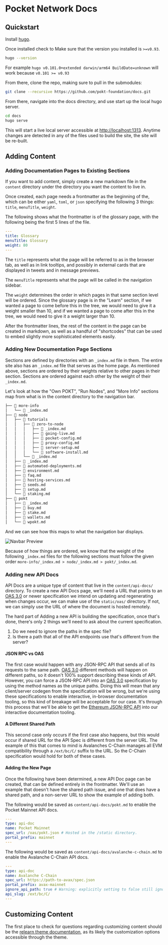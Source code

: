 # Pocket Network Docs

## Quickstart

Install [hugo](https://gohugo.io/getting-started/installing/).

Once installed check to Make sure that the version you installed is `>=v0.93`.

```sh
hugo --version
```

For example `hugo v0.101.0+extended darwin/arm64 BuildDate=unknown` will work
because `v0.101 >= v0.93`

From there, clone the repo, making sure to pull in the submodules:

```sh
git clone --recursive https://github.com/pokt-foundation/docs.git
```

From there, navigate into the docs directory, and use start up
the local hugo server.

```sh
cd docs
hugo serve
```

This will start a live local server accessible at
[http://localhost:1313](http://localhost:1313). Anytime changes are detected in
any of the files used to build the site, the site will be re-built.

## Adding Content

### Adding Documentation Pages to Existing Sections

If you want to add content, simply create a new markdown file in the `content`
directory under the directory you want the content to live in.

Once created, each page needs a frontmatter as the beginning of the, which can
be either `yaml`, `toml`, or `json` specifying the following 3 things: `title`,
`menuTitle`, `weight`.

The following shows what the frontmatter is of the glossary page, with the following
being the first 5 lines of the file.

```yaml
---
title: Glossary
menuTitle: Glossary
weight: 80
---
```

The `title` represents what the page will be referred to as in the browser tab,
as well as in link tooltips, and possibly in external cards that are displayed
in tweets and in message previews.

The `menuTitle` represents what the page will be called in the navigation sidebar.

The `weight` determines the order in which pages in that same section level
will be ordered. Since the glossary page is in the "Learn" section, if we
wanted a page to come before this in the tree, we would need to give it a
weight smaller than 10, and if we wanted a page to come after this in the tree,
we would need to give it a weight larger than 10.

After the frontmatter lines, the rest of the content in the page can be created
in markdown, as well as a handful of "shortcodes" that can be used to embed
slightly more sophisticated elements easily.

### Adding New Documentation Page Sections

Sections are defined by directories with an `_index.md` file in them. The
entire site also has an `_index.md` file that serves as the home page. As
mentioned above, sections are ordered by their weights relative to other
pages in their section. Sections are ordered against each other by the
weight of their `_index.md`.

Let's look at how the "Own POKT", "Run Nodes", and "More Info" sections map
from what is in the content directory to the navigation bar.

```sh
├──  more-info
│   └──  _index.md
├──  node
│   ├──  tutorials
│   │   ├──  zero-to-node
│   │   │   ├──  _index.md
│   │   │   ├──  going-live.md
│   │   │   ├──  pocket-config.md
│   │   │   ├──  proxy-config.md
│   │   │   ├──  server-setup.md
│   │   │   └──  software-install.md
│   │   └──  _index.md
│   ├──  _index.md
│   ├──  automated-deployments.md
│   ├──  environment.md
│   ├──  faq.md
│   ├──  hosting-services.md
│   ├──  seeds.md
│   ├──  setup.md
│   └──  staking.md
├──  pokt
│   ├──  _index.md
│   ├──  buy.md
│   ├──  stake.md
│   ├──  wallets.md
│   └──  wpokt.md
```

And we can see how this maps to what the navigation bar displays.

![Navbar Preview](./static/images/sidebar.png)

Because of how things are ordered, we know that the weight of the following
`_index.md` files for the following sections must follow the given order
`more-info/_index.md > node/_index.md > pokt/_index.md`.

### Adding new API Docs

API Docs are a unique type of content that live in the `content/api-docs/`
directory. To create a new API Docs page, we'll need a URL that points to an
[OAS 3.0] or newer specification we intend on updating and regenerating when
changes occur, we can make use of the `static/oas/` directory. If not, we can
simply use the URL of where the document is hosted remotely.

The hard part of Adding a new API is building the specification, once that's
done, there's only 2 things we'll need to ask about the current specification.

1. Do we need to ignore the paths in the spec file?
2. Is there a path that all of the API endpoints use that's different from the server?

#### JSON RPC vs OAS

The first case would happen with any JSON-RPC API that sends all of its
requests to the same path. [OAS 3.0] different methods will happen on different
paths, so it doesn't 100% support describing these kinds of API. However, you
can force a JSON-RPC API into an [OAS 3.0] specification by using the method
names as the unique paths. Doing this will mean that any client/server codegen
from the specification will be wrong, but we're using these specifications to
enable interactive, in-browser documentation tooling, so this kind of breakage
will be acceptable for our case. It's through this process that we'll be able
to get the [Ethereum JSON-RPC
API](https://ethereum.org/en/developers/docs/apis/json-rpc/) into our
interactive documentation tooling.

#### A Different Shared Path

This second case only occurs if the first case also happens, but this would
occur if shared URL for the API Spec is different from the server URL. The
example of this that comes to mind is Avalanches C-Chain manages all EVM
compatibility through a `/ext/bc/C/` suffix to the URL. So the C-Chain
specification would hold for both of these cases.

#### Adding the New Page

Once the following have been determined, a new API Doc page can be created,
that can be defined entirely in the frontmatter. We'll use an example that
doesn't have the shared path issue, and one that does have a shared path,
and a non-server URL to show the example of adding both.

The following would be saved as `content/api-docs/pokt.md` to enable
the Pocket Mainnet API docs.

```yaml
---
type: api-doc
name: Pocket Mainnet
spec_url: /oas/pokt.json # Hosted in the /static directory.
portal_prefix: mainnet
---
```

The following would be saved as `content/api-docs/avalanche-c-chain.md` to
enable the Avalanche C-Chain API docs.

```yaml
---
type: api-doc
name: Avalanche C-Chain
spec_url: https://path-to-avax/spec.json
portal_prefix: avax-mainnet
ignore_api_path: true # Warning: explicitly setting to false still ignores path
api_slug: /ext/bc/C/
---
```

## Customizing Content

The first place to check for questions regarding customizing content should be
the [relearn theme
documentation](https://mcshelby.github.io/hugo-theme-relearn/), as its likely
the customization options accessible through the theme.

<!-- prettier-ignore-start -->

[OAS 3.0]: https://spec.openapis.org/oas/v3.0.3

<!-- prettier-ignore-end -->
